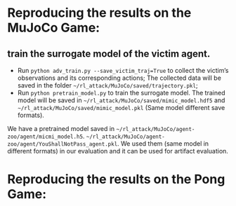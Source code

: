 
# Reproducing the results on the MuJoCo Game:

## train the surrogate model of the victim agent.  
  - Run ```python adv_train.py --save_victim_traj=True``` to collect the victim’s observations and its corresponding actions; The collected data will be saved in the folder ```~/rl_attack/MuJoCo/saved/trajectory.pkl```;
  - Run ```python pretrain_model.py``` to train the surrogate model. The trained model will be saved in ```~/rl_attack/MuJoCo/saved/mimic_model.hdf5``` and ```~/rl_attack/MuJoCo/saved/mimic_model.pkl``` (Same model different save formats).  
  
  We have a pretrained model saved in ```~/rl_attack/MuJoCo/agent-zoo/agent/micmi_model.h5```. ```~/rl_attack/MuJoCo/agent-zoo/agent/YouShallNotPass_agent.pkl```.  We used them (same model in different formats) in our evaluation and it can be used for artifact evaluation. 

# Reproducing the results on the Pong Game:  

